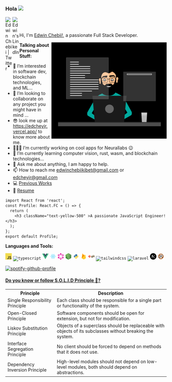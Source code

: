 ### Hola <img src="https://media.giphy.com/media/hvRJCLFzcasrR4ia7z/giphy.gif" width="25px">

<a href="https://twitter.com/edchey1">
  <img align="left" alt="Edwin Chebii | Twitter" width="22px" src="https://upload.wikimedia.org/wikipedia/commons/6/6f/Logo_of_Twitter.svg" />
</a>
<a href="https://www.linkedin.com/in/edwin-chebii-b18686209/">
  <img align="left" alt="Edwin's LinkedIn" width="22px" src="https://upload.wikimedia.org/wikipedia/commons/e/e9/Linkedin_icon.svg" />
</a>
<br />
<br />

Hi, I'm [Edwin Chebii!](https://edcheyjr.vercel.app/), a passionate Full Stack Developer.

<img align="right" style="margin-left:5px;" alt="GIF" src="./ui-dev.gif" width="360" height="300" />






**Talking about Personal Stuff:**

- 👀 I’m interested in software dev, blockchain technologies, and ML...
- 💞️ I’m looking to collaborate on any project you might have in mind ...
- 😎 look me up at https://edcheyjr.vercel.app/ to know more about me.
- 👨🏽‍💻 I’m currently working on cool apps for Neurallabs 😉
- 🌱 I’m currently learning computer vision, rust, wasm, and blockchain technologies...
- 💬 Ask me about anything, I am happy to help.
- 📫 How to reach me edwinchebiikibet@gmail.com or edcheyjr@gmail.com 
- 💻 [Previous Works](https://drive.google.com/drive/folders/12UII4MpMblo8tvFpUYGGoxI8UIuovlCP?usp=sharing)
- 📝 [Resume](https://drive.google.com/file/d/1U17p7XPgfq_B0tqHcvSpncf3DhCg26I3/view?usp=sharing)

```tsx
import React from 'react';
const Profile: React.FC = () => {
  return (
    <h3 className="text-yellow-500" >A passionate JavaScript Engineer!</h3>
  );
};
export default Profile;
```

**Languages and Tools:**

<!-- add - 👋 Hi, I’m @edcheyjr a full-stack dev proficient in python, PHP, android, java, javascript, CSS ,tailwindcss, laravel, and react
 -->
<code><img height="20" src="https://raw.githubusercontent.com/github/explore/80688e429a7d4ef2fca1e82350fe8e3517d3494d/topics/javascript/javascript.png" alt="javascript"></code>
<code><img height="20" src="https://upload.wikimedia.org/wikipedia/commons/f/f5/Typescript.svg" alt="typescript"></code>
<code><img height="20" src="https://raw.githubusercontent.com/github/explore/80688e429a7d4ef2fca1e82350fe8e3517d3494d/topics/vue/vue.png" alt="vue"></code>
<code><img height="20" src="https://raw.githubusercontent.com/github/explore/80688e429a7d4ef2fca1e82350fe8e3517d3494d/topics/react/react.png" alt="react"></code>
<code><img height="20" src="https://raw.githubusercontent.com/github/explore/5c058a388828bb5fde0bcafd4bc867b5bb3f26f3/topics/graphql/graphql.png" alt="graphql"></code>
<code><img height="20" src="https://raw.githubusercontent.com/github/explore/80688e429a7d4ef2fca1e82350fe8e3517d3494d/topics/nodejs/nodejs.png" alt="nodejs"></code>
<code><img height="20" src="https://raw.githubusercontent.com/github/explore/80688e429a7d4ef2fca1e82350fe8e3517d3494d/topics/python/python.png" alt="python"></code>
<code><img height="20" src="https://raw.githubusercontent.com/github/explore/80688e429a7d4ef2fca1e82350fe8e3517d3494d/topics/firebase/firebase.png" alt="firebase"></code>
<code><img height="20" src="https://raw.githubusercontent.com/github/explore/80688e429a7d4ef2fca1e82350fe8e3517d3494d/topics/git/git.png" alt="git"></code>
<code><img height="20" src="https://upload.wikimedia.org/wikipedia/commons/d/d5/Tailwind_CSS_Logo.svg" alt="tailwindcss"></code>
<code><img height="20" src="https://upload.wikimedia.org/wikipedia/commons/9/9a/Laravel.svg" alt="laravel"></code>
<code><img height="20" src="./svg/nextjs.svg" alt="nextjs"></code>
<code><img height="20" src="./svg/rust.svg" alt="rust lang"></code>
<!---
edcheyjr/edcheyjr is a ✨ special ✨ repository because its `README.md` (this file) appears on your GitHub profile.
You can click the Preview link to take a look at your changes.
--->


[![spotify-github-profile](https://spotify-github-profile.vercel.app/api/view?uid=jtlgayr7d4cugxc531ggc6a2j&cover_image=true&theme=default&show_offline=false&background_color=161b22&interchange=true)](https://spotify-github-profile.vercel.app/api/view?uid=jtlgayr7d4cugxc531ggc6a2j&redirect=true)

#### **[Do you know or follow S.O.L.I.D Principle 🤔?](https://www.freecodecamp.org/news/solid-principles-explained-in-plain-english/)**    

<table>
  <tr>
    <th>Principle</th>
    <th>Description</th>
  </tr>
  <tr>
    <td>Single Responsibility Principle</td>
    <td>Each class should be responsible for a single part or functionality of the system.</td>
  </tr>
  <tr>
    <td>Open-Closed Principle</td>
    <td>Software components should be open for extension, but not for modification.</td>
  </tr>
  <tr>
    <td>Liskov Substitution Principle</td>
    <td>Objects of a superclass should be replaceable with objects of its subclasses without breaking the system.</td>
  </tr>
  <tr>
    <td>Interface Segregation Principle</td>
    <td>No client should be forced to depend on methods that it does not use.</td>
  </tr>
  <tr>
    <td>Dependency Inversion Principle</td>
    <td>High-level modules should not depend on low-level modules, both should depend on abstractions.</td>
  </tr>
</table>



